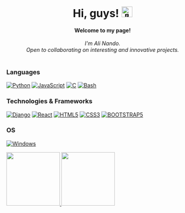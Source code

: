 <h1 align="center">Hi, guys! <img src="https://github-production-user-asset-6210df.s3.amazonaws.com/24524555/238178097-766d336d-b87d-44ba-807c-c51de2bc6b4d.gif" width="28px" alt="👋"></h1>

<p align="center">
    <b>Welcome to my page!</b><br><br>
    <i>
        I'm Ali Nando.<br>
        Open to collaborating on interesting and innovative projects.<br>
    </i><br>
</p>

### Languages
[![Python](https://img.shields.io/badge/python-black?style=for-the-badge&logo=python)](https://github.com/All1438)
[![JavaScript](https://img.shields.io/badge/javascript-black?style=for-the-badge&logo=javascript)](https://github.com/All1438)
[![C](https://img.shields.io/badge/c-black?style=for-the-badge&logo=c)](https://github.com/All1438)
[![Bash](https://img.shields.io/badge/bash-black?style=for-the-badge&logo=gnu-bash&logoColor=white)](https://github.com/All1438)

### Technologies & Frameworks
[![Django](https://img.shields.io/badge/django-black?style=for-the-badge&logo=django)](https://github.com/All1438)
[![React](https://img.shields.io/badge/react-black?style=for-the-badge&logo=react)](https://github.com/All1438)
[![HTML5](https://img.shields.io/badge/html5-black?style=for-the-badge&logo=html5)](https://hub.docker.com/u/All1438)
[![CSS3](https://img.shields.io/badge/css3-black?style=for-the-badge&logo=css3)](https://hub.docker.com/u/All1438)
[![BOOTSTRAP5](https://img.shields.io/badge/bootstrap-black?style=for-the-badge&logo=bootstrap)](https://hub.docker.com/u/All1438)

### OS
[![Windows](https://img.shields.io/badge/Windows-black?style=for-the-badge&logo=Windows)](https://github.com/All1438)

<!-- ![](http://github-profile-summary-cards.vercel.app/api/cards/profile-details?username=all1438&theme=2077)-->

<a href="https://github.com/All1438"><img height="140px" src="http://github-profile-summary-cards.vercel.app/api/cards/profile-details?username=all1438&theme=2077"> <img height="140px" src="https://github-readme-stats.vercel.app/api/top-langs/?username=All1438&hide=html&hide_title=true&hide_border=true&layout=compact&langs_count=6&exclude_repo=comp426,Redventures-Movie-Quotes&text_color=000&icon_color=fff&bg_color=0,52fa5a,4dfcff,c64dff&theme=graywhite" /></a>
